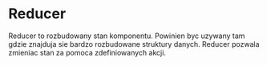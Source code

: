 # Reducer

Reducer to rozbudowany stan komponentu. Powinien byc uzywany tam gdzie znajduja sie bardzo rozbudowane struktury danych. Reducer pozwala zmieniac stan za pomoca zdefiniowanych akcji.